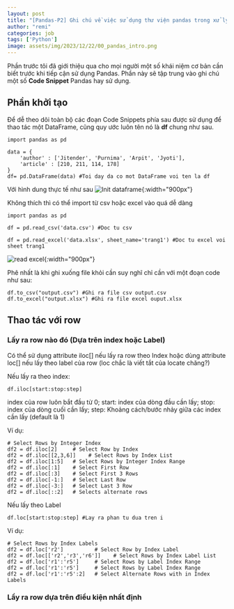 ```yaml
---
layout: post
title: "[Pandas-P2] Ghi chú về việc sử dụng thư viện pandas trong xử lý file excel, csv,"
author: "remi"
categories: job
tags: ['Python']
image: assets/img/2023/12/22/00_pandas_intro.png
---
```


Phần trước tôi đã giới thiệu qua cho mọi người một số khái niệm cơ bản cần biết trước khi tiếp cận sử dụng Pandas. Phần này sẽ tập trung vào ghi chú một số **Code Snippet**  Pandas hay sử dụng.

## Phần khởi tạo
Để dễ theo dõi toàn bộ các đoạn Code Snippets phía sau được sử dụng để thao tác một DataFrame, cũng quy ước luôn tên nó là **df** chung như sau.

```
import pandas as pd
  
data = {
    'author' : ['Jitender', 'Purnima', 'Arpit', 'Jyoti'],
    'article' : [210, 211, 114, 178]
}
df= pd.DataFrame(data) #Toi day da co mot DataFrame voi ten la df
```

Với hình dung thực tế như sau
![Init dataframe]( {{site.url}}/assets/img/2023/12/22/01_pandas_init.png){:width="900px"}

Không thích thì có thể import từ csv hoặc excel vào quá dễ dàng
```
import pandas as pd

df = pd.read_csv('data.csv') #Doc tu csv

df = pd.read_excel('data.xlsx', sheet_name='trang1') #Doc tu excel voi sheet trang1
```
![read excel]( {{site.url}}/assets/img/2023/12/22/02_pandas_excel.png){:width="900px"}

Phê nhất là khi ghi xuống file khỏi cần suy nghĩ chỉ cần với một đoạn code như sau:
```
df.to_csv("output.csv") #Ghi ra file csv output.csv
df.to_excel("output.xlsx") #Ghi ra file excel ouput.xlsx
```
## Thao tác với row
### Lấy ra row nào đó (Dựa trên index hoặc Label)
Có thể sử dụng attribute iloc[] nếu lấy ra row theo Index hoặc dùng attribute loc[] nếu lấy theo label của row (loc chắc là viết tắt của locate chăng?)

Nếu lấy ra theo index:
```
df.iloc[start:stop:step] 
```
index của row luôn bắt đầu từ 0; start: index của dòng đầu cần lấy; stop: index của dòng cuối cần lấy; step: Khoảng cách/bước nhảy giữa các index cần lấy (default là 1) 

Ví dụ:
```
# Select Rows by Integer Index
df2 = df.iloc[2]     # Select Row by Index
df2 = df.iloc[[2,3,6]]    # Select Rows by Index List
df2 = df.iloc[1:5]   # Select Rows by Integer Index Range
df2 = df.iloc[:1]    # Select First Row
df2 = df.iloc[:3]    # Select First 3 Rows
df2 = df.iloc[-1:]   # Select Last Row
df2 = df.iloc[-3:]   # Select Last 3 Row
df2 = df.iloc[::2]   # Selects alternate rows
```

Nếu lấy theo Label
```
df.loc[start:stop:step] #Lay ra phan tu dua tren i
```
Ví dụ:
```
# Select Rows by Index Labels
df2 = df.loc['r2']          # Select Row by Index Label
df2 = df.loc[['r2','r3','r6']]    # Select Rows by Index Label List
df2 = df.loc['r1':'r5']     # Select Rows by Label Index Range
df2 = df.loc['r1':'r5']     # Select Rows by Label Index Range
df2 = df.loc['r1':'r5':2]   # Select Alternate Rows with in Index Labels
```
### Lẩy ra row dựa trên điều kiện nhất định


